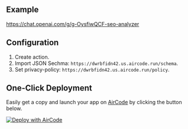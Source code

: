 ## Example

https://chat.openai.com/g/g-OysfiwQCF-seo-analyzer

## Configuration

1. Create action.
2. Import JSON Sechma: `https://dwrbfidn42.us.aircode.run/schema`.
3. Set privacy-policy: `https://dwrbfidn42.us.aircode.run/policy`.

## One-Click Deployment

Easily get a copy and launch your app on [AirCode](https://aircode.io/) by clicking the button below.

[![Deploy with AirCode](https://aircode.io/aircode-deploy-button.svg)](https://aircode.io/dashboard?owner=AirCodeLabs&repo=Awesome-Actions-and-GPTs&path=actions%2Fseo-analyzer&appname=seo%20analyzer%20for%20gpts)